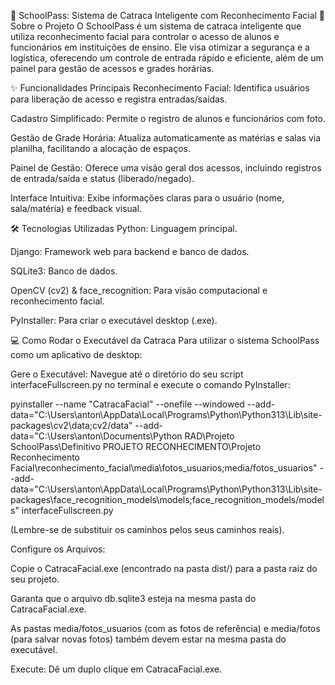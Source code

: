 🏫 SchoolPass: Sistema de Catraca Inteligente com Reconhecimento Facial
🚀 Sobre o Projeto
O SchoolPass é um sistema de catraca inteligente que utiliza reconhecimento facial para controlar o acesso de alunos e funcionários em instituições de ensino. Ele visa otimizar a segurança e a logística, oferecendo um controle de entrada rápido e eficiente, além de um painel para gestão de acessos e grades horárias.

✨ Funcionalidades Principais
Reconhecimento Facial: Identifica usuários para liberação de acesso e registra entradas/saídas.

Cadastro Simplificado: Permite o registro de alunos e funcionários com foto.

Gestão de Grade Horária: Atualiza automaticamente as matérias e salas via planilha, facilitando a alocação de espaços.

Painel de Gestão: Oferece uma visão geral dos acessos, incluindo registros de entrada/saída e status (liberado/negado).

Interface Intuitiva: Exibe informações claras para o usuário (nome, sala/matéria) e feedback visual.

🛠️ Tecnologias Utilizadas
Python: Linguagem principal.

Django: Framework web para backend e banco de dados.

SQLite3: Banco de dados.

OpenCV (cv2) & face_recognition: Para visão computacional e reconhecimento facial.

PyInstaller: Para criar o executável desktop (.exe).

💻 Como Rodar o Executável da Catraca
Para utilizar o sistema SchoolPass como um aplicativo de desktop:

Gere o Executável: Navegue até o diretório do seu script interfaceFullscreen.py no terminal e execute o comando PyInstaller:

pyinstaller --name "CatracaFacial" --onefile --windowed --add-data="C:\Users\anton\AppData\Local\Programs\Python\Python313\Lib\site-packages\cv2\data;cv2/data" --add-data="C:\Users\anton\Documents\Python RAD\Projeto SchoolPass\Definitivo PROJETO RECONHECIMENTO\Projeto Reconhecimento Facial\reconhecimento_facial\media\fotos_usuarios;media/fotos_usuarios" --add-data="C:\Users\anton\AppData\Local\Programs\Python\Python313\Lib\site-packages\face_recognition_models\models;face_recognition_models/models" interfaceFullscreen.py

(Lembre-se de substituir os caminhos pelos seus caminhos reais).

Configure os Arquivos:

Copie o CatracaFacial.exe (encontrado na pasta dist/) para a pasta raiz do seu projeto.

Garanta que o arquivo db.sqlite3 esteja na mesma pasta do CatracaFacial.exe.

As pastas media/fotos_usuarios (com as fotos de referência) e media/fotos (para salvar novas fotos) também devem estar na mesma pasta do executável.

Execute: Dê um duplo clique em CatracaFacial.exe.
